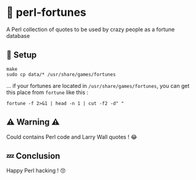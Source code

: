 # :speech_balloon: perl-fortunes
A Perl collection of quotes to be used by crazy people as a fortune database 

## :hammer: Setup
```
make
sudo cp data/* /usr/share/games/fortunes
```

... if your fortunes are located in `/usr/share/games/fortunes`, you can get this place from `fortune` like this : 
```
fortune -f 2>&1 | head -n 1 | cut -f2 -d" "
```

## :warning: Warning :warning: 
Could contains Perl code and Larry Wall quotes ! :joy:

## :zzz: Conclusion
Happy Perl hacking ! :kissing_closed_eyes:
